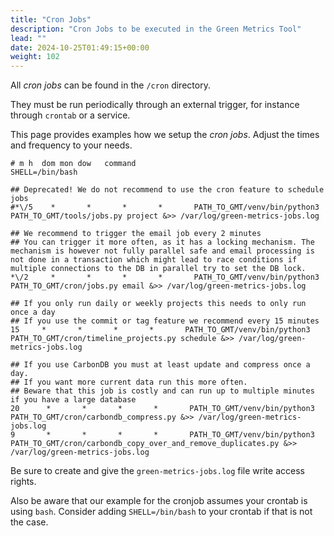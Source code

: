 ```yaml
---
title: "Cron Jobs"
description: "Cron Jobs to be executed in the Green Metrics Tool"
lead: ""
date: 2024-10-25T01:49:15+00:00
weight: 102
---
```


All *cron jobs* can be found in the `/cron` directory.

They must be run periodically through an external trigger, for instance through `crontab` or a service.

This page provides examples how we setup the *cron jobs*. Adjust the times and frequency to your needs.

```
# m h  dom mon dow   command
SHELL=/bin/bash

## Deprecated! We do not recommend to use the cron feature to schedule jobs
#*\/5    *       *       *       *       PATH_TO_GMT/venv/bin/python3 PATH_TO_GMT/tools/jobs.py project &>> /var/log/green-metrics-jobs.log

## We recommend to trigger the email job every 2 minutes
## You can trigger it more often, as it has a locking mechanism. The mechanism is however not fully parallel safe and email processing is not done in a transaction which might lead to race conditions if multiple connections to the DB in parallel try to set the DB lock.
*\/2     *       *       *       *       PATH_TO_GMT/venv/bin/python3 PATH_TO_GMT/cron/jobs.py email &>> /var/log/green-metrics-jobs.log

## If you only run daily or weekly projects this needs to only run once a day
## If you use the commit or tag feature we recommend every 15 minutes
15     *       *       *       *       PATH_TO_GMT/venv/bin/python3 PATH_TO_GMT/cron/timeline_projects.py schedule &>> /var/log/green-metrics-jobs.log

## If you use CarbonDB you must at least update and compress once a day. 
## If you want more current data run this more often.
## Beware that this job is costly and can run up to multiple minutes if you have a large database
20      *       *       *       *       PATH_TO_GMT/venv/bin/python3 PATH_TO_GMT/cron/carbondb_compress.py &>> /var/log/green-metrics-jobs.log
9       *       *       *       *       PATH_TO_GMT/venv/bin/python3 PATH_TO_GMT/cron/carbondb_copy_over_and_remove_duplicates.py &>> /var/log/green-metrics-jobs.log

```

Be sure to create and give the `green-metrics-jobs.log` file write access rights.

Also be aware that our example for the cronjob assumes your crontab is using `bash`.
Consider adding `SHELL=/bin/bash` to your crontab if that is not the case.
